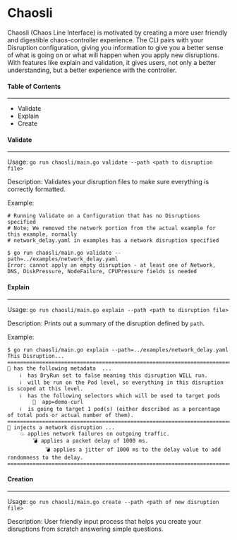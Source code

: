 # Chaosli

Chaosli (Chaos Line Interface) is motivated by creating a more user friendly and digestible chaos-controller experience. The CLI pairs with your Disruption configuration, giving you information to give you a better sense of what is going on or what will happen when you apply new disruptions. With features like explain and validation, it gives users, not only a better understanding, but a better experience with the controller.  


#### Table of Contents
---
- Validate
- Explain
- Create

#### Validate
---
Usage: `go run chaosli/main.go validate --path <path to disruption file>`

Description: Validates your disruption files to make sure everything is correctly formatted.

Example:

```
# Running Validate on a Configuration that has no Disruptions specified
# Note; We removed the network portion from the actual example for this example, normally
# network_delay.yaml in examples has a network disruption specified

$ go run chaosli/main.go validate --path=../examples/network_delay.yaml
Error: cannot apply an empty disruption - at least one of Network, DNS, DiskPressure, NodeFailure, CPUPressure fields is needed
```

#### Explain
---
Usage: `go run chaosli/main.go explain --path <path to disruption file>`

Description: Prints out a summary of the disruption defined by `path`.

Example:

```
$ go run chaosli/main.go explain --path=../examples/network_delay.yaml
This Disruption...
=======================================================================================================================================
🧰 has the following metadata  ...
	ℹ️  has DryRun set to false meaning this disruption WILL run.
	ℹ️  will be run on the Pod level, so everything in this disruption is scoped at this level.
	ℹ️  has the following selectors which will be used to target pods
		🎯  app=demo-curl
	ℹ️  is going to target 1 pod(s) (either described as a percentage of total pods or actual number of them).
=======================================================================================================================================
💉 injects a network disruption ...
	💥 applies network failures on outgoing traffic.
		💣 applies a packet delay of 1000 ms.
			💣 applies a jitter of 1000 ms to the delay value to add randomness to the delay.
=======================================================================================================================================
```

#### Creation
---
Usage: `go run chaosli/main.go create --path <path of new disruption file>`

Description: User friendly input process that helps you create your disruptions from scratch answering simple questions.
